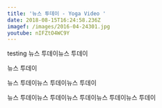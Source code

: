 ```yaml
---
title: '뉴스 투데이 - Yoga Video '
date: 2018-08-15T16:24:58.236Z
imagef: /images/2016-04-24301.jpg
youtube: nIFZtO4WC9Y
---
```

testing 뉴스 투데이뉴스 투데이

뉴스 투데이

뉴스 투데이뉴스 투데이뉴스 투데이

뉴스 투데이뉴스 투데이뉴스 투데이뉴스 투데이뉴스 투데이

